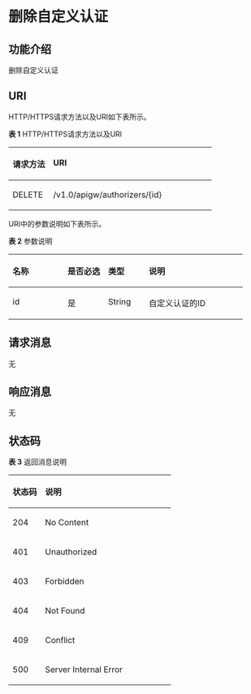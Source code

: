 # 删除自定义认证<a name="ZH-CN_TOPIC_0000001082221239"></a>

## 功能介绍<a name="zh-cn_topic_0221111169_section66524352"></a>

删除自定义认证

## URI<a name="zh-cn_topic_0221111169_section61848258"></a>

HTTP/HTTPS请求方法以及URI如下表所示。

**表 1**  HTTP/HTTPS请求方法以及URI

<a name="zh-cn_topic_0221111169_table27084002"></a>
<table><thead align="left"><tr id="zh-cn_topic_0221111169_row40355780"><th class="cellrowborder" valign="top" width="20%" id="mcps1.2.3.1.1"><p id="zh-cn_topic_0221111169_p47592766"><a name="zh-cn_topic_0221111169_p47592766"></a><a name="zh-cn_topic_0221111169_p47592766"></a>请求方法</p>
</th>
<th class="cellrowborder" valign="top" width="80%" id="mcps1.2.3.1.2"><p id="zh-cn_topic_0221111169_p29808828"><a name="zh-cn_topic_0221111169_p29808828"></a><a name="zh-cn_topic_0221111169_p29808828"></a>URI</p>
</th>
</tr>
</thead>
<tbody><tr id="zh-cn_topic_0221111169_row65704871"><td class="cellrowborder" valign="top" width="20%" headers="mcps1.2.3.1.1 "><p id="zh-cn_topic_0221111169_p20494310"><a name="zh-cn_topic_0221111169_p20494310"></a><a name="zh-cn_topic_0221111169_p20494310"></a>DELETE</p>
</td>
<td class="cellrowborder" valign="top" width="80%" headers="mcps1.2.3.1.2 "><p id="zh-cn_topic_0221111169_p49426402"><a name="zh-cn_topic_0221111169_p49426402"></a><a name="zh-cn_topic_0221111169_p49426402"></a>/v1.0/apigw/authorizers/{id}</p>
</td>
</tr>
</tbody>
</table>

URI中的参数说明如下表所示。

**表 2**  参数说明

<a name="zh-cn_topic_0221111169_table38510415"></a>
<table><thead align="left"><tr id="zh-cn_topic_0221111169_row62423067"><th class="cellrowborder" valign="top" width="23.46765323467653%" id="mcps1.2.5.1.1"><p id="zh-cn_topic_0221111169_p23103637"><a name="zh-cn_topic_0221111169_p23103637"></a><a name="zh-cn_topic_0221111169_p23103637"></a>名称</p>
</th>
<th class="cellrowborder" valign="top" width="17.348265173482652%" id="mcps1.2.5.1.2"><p id="zh-cn_topic_0221111169_p59455291"><a name="zh-cn_topic_0221111169_p59455291"></a><a name="zh-cn_topic_0221111169_p59455291"></a>是否必选</p>
</th>
<th class="cellrowborder" valign="top" width="17.348265173482652%" id="mcps1.2.5.1.3"><p id="zh-cn_topic_0221111169_p51149303"><a name="zh-cn_topic_0221111169_p51149303"></a><a name="zh-cn_topic_0221111169_p51149303"></a>类型</p>
</th>
<th class="cellrowborder" valign="top" width="41.835816418358164%" id="mcps1.2.5.1.4"><p id="zh-cn_topic_0221111169_p49452846"><a name="zh-cn_topic_0221111169_p49452846"></a><a name="zh-cn_topic_0221111169_p49452846"></a>说明</p>
</th>
</tr>
</thead>
<tbody><tr id="zh-cn_topic_0221111169_row46257610"><td class="cellrowborder" valign="top" width="23.46765323467653%" headers="mcps1.2.5.1.1 "><p id="zh-cn_topic_0221111169_p55878963"><a name="zh-cn_topic_0221111169_p55878963"></a><a name="zh-cn_topic_0221111169_p55878963"></a>id</p>
</td>
<td class="cellrowborder" valign="top" width="17.348265173482652%" headers="mcps1.2.5.1.2 "><p id="zh-cn_topic_0221111169_p29902160"><a name="zh-cn_topic_0221111169_p29902160"></a><a name="zh-cn_topic_0221111169_p29902160"></a>是</p>
</td>
<td class="cellrowborder" valign="top" width="17.348265173482652%" headers="mcps1.2.5.1.3 "><p id="zh-cn_topic_0221111169_p6155914"><a name="zh-cn_topic_0221111169_p6155914"></a><a name="zh-cn_topic_0221111169_p6155914"></a>String</p>
</td>
<td class="cellrowborder" valign="top" width="41.835816418358164%" headers="mcps1.2.5.1.4 "><p id="zh-cn_topic_0221111169_p28867016"><a name="zh-cn_topic_0221111169_p28867016"></a><a name="zh-cn_topic_0221111169_p28867016"></a>自定义认证的ID</p>
</td>
</tr>
</tbody>
</table>

## 请求消息<a name="zh-cn_topic_0221111169_section19763417"></a>

无

## 响应消息<a name="zh-cn_topic_0221111169_section57332943"></a>

无

## 状态码<a name="zh-cn_topic_0221111169_section43653029"></a>

**表 3**  返回消息说明

<a name="zh-cn_topic_0221111169_table61047417"></a>
<table><thead align="left"><tr id="zh-cn_topic_0221111169_row36318009"><th class="cellrowborder" valign="top" width="20%" id="mcps1.2.3.1.1"><p id="zh-cn_topic_0221111169_p56077582"><a name="zh-cn_topic_0221111169_p56077582"></a><a name="zh-cn_topic_0221111169_p56077582"></a>状态码</p>
</th>
<th class="cellrowborder" valign="top" width="80%" id="mcps1.2.3.1.2"><p id="zh-cn_topic_0221111169_p45990271"><a name="zh-cn_topic_0221111169_p45990271"></a><a name="zh-cn_topic_0221111169_p45990271"></a>说明</p>
</th>
</tr>
</thead>
<tbody><tr id="zh-cn_topic_0221111169_row34224502"><td class="cellrowborder" valign="top" width="20%" headers="mcps1.2.3.1.1 "><p id="zh-cn_topic_0221111169_p20721240"><a name="zh-cn_topic_0221111169_p20721240"></a><a name="zh-cn_topic_0221111169_p20721240"></a>204</p>
</td>
<td class="cellrowborder" valign="top" width="80%" headers="mcps1.2.3.1.2 "><p id="zh-cn_topic_0221111169_p13445195614478"><a name="zh-cn_topic_0221111169_p13445195614478"></a><a name="zh-cn_topic_0221111169_p13445195614478"></a>No Content</p>
</td>
</tr>
<tr id="zh-cn_topic_0221111169_row6290062"><td class="cellrowborder" valign="top" width="20%" headers="mcps1.2.3.1.1 "><p id="zh-cn_topic_0221111169_p39733023"><a name="zh-cn_topic_0221111169_p39733023"></a><a name="zh-cn_topic_0221111169_p39733023"></a>401</p>
</td>
<td class="cellrowborder" valign="top" width="80%" headers="mcps1.2.3.1.2 "><p id="zh-cn_topic_0221111169_p64258296"><a name="zh-cn_topic_0221111169_p64258296"></a><a name="zh-cn_topic_0221111169_p64258296"></a>Unauthorized</p>
</td>
</tr>
<tr id="zh-cn_topic_0221111169_row41453760"><td class="cellrowborder" valign="top" width="20%" headers="mcps1.2.3.1.1 "><p id="zh-cn_topic_0221111169_p2311385"><a name="zh-cn_topic_0221111169_p2311385"></a><a name="zh-cn_topic_0221111169_p2311385"></a>403</p>
</td>
<td class="cellrowborder" valign="top" width="80%" headers="mcps1.2.3.1.2 "><p id="zh-cn_topic_0221111169_p13949586"><a name="zh-cn_topic_0221111169_p13949586"></a><a name="zh-cn_topic_0221111169_p13949586"></a>Forbidden</p>
</td>
</tr>
<tr id="zh-cn_topic_0221111169_row7278408"><td class="cellrowborder" valign="top" width="20%" headers="mcps1.2.3.1.1 "><p id="zh-cn_topic_0221111169_p52680147"><a name="zh-cn_topic_0221111169_p52680147"></a><a name="zh-cn_topic_0221111169_p52680147"></a>404</p>
</td>
<td class="cellrowborder" valign="top" width="80%" headers="mcps1.2.3.1.2 "><p id="zh-cn_topic_0221111169_p39233519"><a name="zh-cn_topic_0221111169_p39233519"></a><a name="zh-cn_topic_0221111169_p39233519"></a>Not Found</p>
</td>
</tr>
<tr id="zh-cn_topic_0221111169_row17557355"><td class="cellrowborder" valign="top" width="20%" headers="mcps1.2.3.1.1 "><p id="zh-cn_topic_0221111169_p12859618"><a name="zh-cn_topic_0221111169_p12859618"></a><a name="zh-cn_topic_0221111169_p12859618"></a>409</p>
</td>
<td class="cellrowborder" valign="top" width="80%" headers="mcps1.2.3.1.2 "><p id="zh-cn_topic_0221111169_p34996158"><a name="zh-cn_topic_0221111169_p34996158"></a><a name="zh-cn_topic_0221111169_p34996158"></a>Conflict</p>
</td>
</tr>
<tr id="zh-cn_topic_0221111169_row46529974"><td class="cellrowborder" valign="top" width="20%" headers="mcps1.2.3.1.1 "><p id="zh-cn_topic_0221111169_p10831524"><a name="zh-cn_topic_0221111169_p10831524"></a><a name="zh-cn_topic_0221111169_p10831524"></a>500</p>
</td>
<td class="cellrowborder" valign="top" width="80%" headers="mcps1.2.3.1.2 "><p id="zh-cn_topic_0221111169_p4938218"><a name="zh-cn_topic_0221111169_p4938218"></a><a name="zh-cn_topic_0221111169_p4938218"></a>Server Internal Error</p>
</td>
</tr>
</tbody>
</table>

